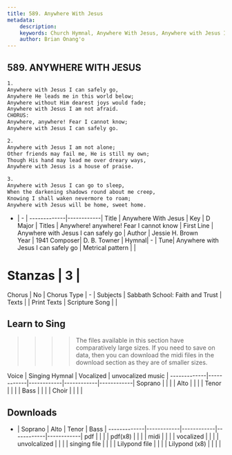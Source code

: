```yaml
---
title: 589. Anywhere With Jesus
metadata:
    description: 
    keywords: Church Hymnal, Anywhere With Jesus, Anywhere with Jesus I can safely go, Anywhere! anywhere! Fear I cannot know
    author: Brian Onang'o
---
```



## 589. ANYWHERE WITH JESUS

```txt
1.
Anywhere with Jesus I can safely go,
Anywhere He leads me in this world below;
Anywhere without Him dearest joys would fade;
Anywhere with Jesus I am not afraid.
CHORUS:
Anywhere, anywhere! Fear I cannot know;
Anywhere with Jesus I can safely go.

2.
Anywhere with Jesus I am not alone;
Other friends may fail me, He is still my own;
Though His hand may lead me over dreary ways,
Anywhere with Jesus is a house of praise.

3.
Anywhere with Jesus I can go to sleep,
When the darkening shadows round about me creep,
Knowing I shall waken nevermore to roam;
Anywhere with Jesus will be home, sweet home.
```

- |   -  |
-------------|------------|
Title | Anywhere With Jesus |
Key | D Major |
Titles | Anywhere! anywhere! Fear I cannot know |
First Line | Anywhere with Jesus I can safely go |
Author | Jessie H. Brown  
Year | 1941
Composer| D. B. Towner |
Hymnal|  - |
Tune| Anywhere with Jesus I can safely go |
Metrical pattern | |
# Stanzas | 3 |
Chorus | No |
Chorus Type | - |
Subjects | Sabbath School: Faith and Trust |
Texts |  |
Print Texts | 
Scripture Song |  |
  
## Learn to Sing

>>>> The files available in this section have comparatively large sizes. If you need to save on data, then you can download the midi files in the download section as they are of smaller sizes.

Voice |  Singing Hymnal | Vocalized | unvocalized music |
-------------|------------|------------|------------|------------|
Soprano | | | |
Alto | | | |
Tenor | | | |
Bass | | | |
Choir | | | |

## Downloads

- |  Soprano | Alto | Tenor | Bass |
-------------|------------|------------|------------|------------|
pdf | | | |
pdf(x8) | | | |
midi | | | |
vocalized | | | |
unvolcalized | | | |
singing file | | | |
Lilypond file | | | |
Lilypond (x8) | | | |
  